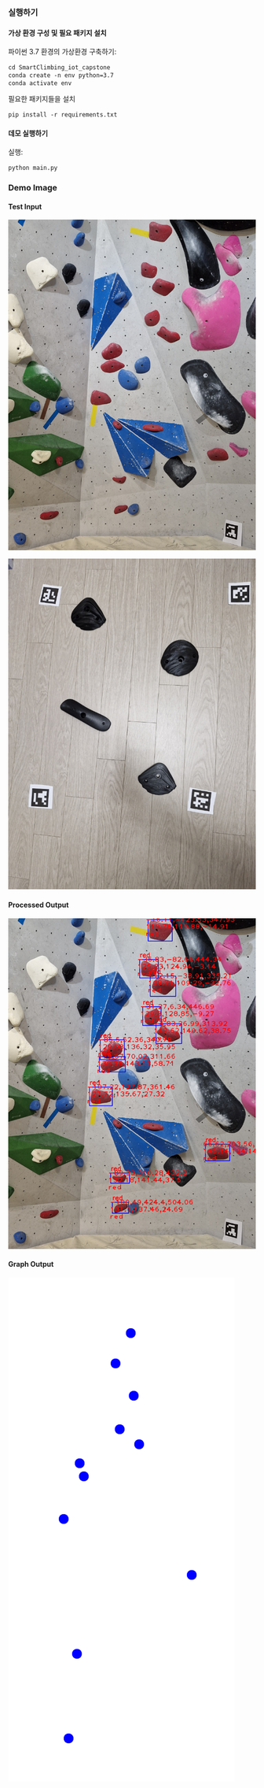 ### 실행하기

#### 가상 환경 구성 및 필요 패키지 설치

파이썬 3.7 환경의 가상환경 구축하기:

    cd SmartClimbing_iot_capstone
    conda create -n env python=3.7
    conda activate env

필요한 패키지들을 설치

    pip install -r requirements.txt

#### 데모 실행하기

실행:

    python main.py

### Demo Image

#### Test Input

![](uploads/test.jpg)

![](uploads/tes1.jpeg)

#### Processed Output

![](uploads/processed_image.jpg)

#### Graph Output

![](uploads/graph.png)


